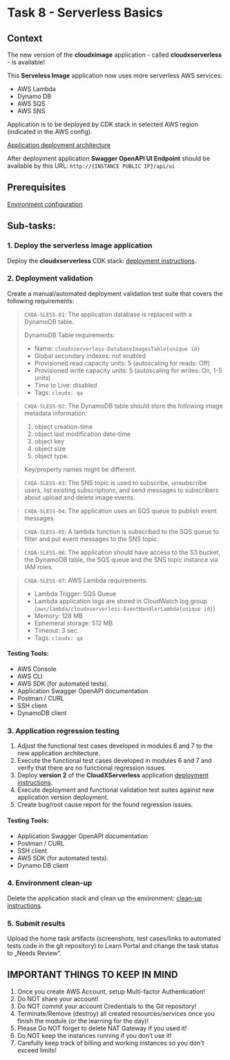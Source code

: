 # Task 8 - Serverless Basics

## Context

The new version of the **cloudximage** application - called **cloudxserverless** - is available!

This **Serveless Image** application now uses more serverless AWS services:

* AWS Lambda
* Dynamo DB
* AWS SQS
* AWS SNS

Application is to be deployed by CDK stack in selected AWS region (indicated in the AWS config).

[Application deployment architecture](../../applications/docs/cloudxserverless.md)

After deployment application **Swagger OpenAPI UI Endpoint** should be available by this
URL: `http://{INSTANCE PUBLIC IP}/api/ui`

## Prerequisites

[Environment configuration](../../applications/README.md)

## Sub-tasks:

### 1. Deploy the serverless image application

Deploy the **cloudxserverless** CDK stack: [deployment instructions](../../applications/docs/cloudxserverless.md).

### 2. Deployment validation

Create a manual/automated deployment validation test suite that covers the following requirements:

> `CXQA-SLESS-01`: The application database is replaced with a DynamoDB table.
>
> DynamoDB Table requirements:
> * Name: `cloudxserverless-DatabaseImagesTable{unique id}`
> * Global secondary indexes: not enabled
> * Provisioned read capacity units: 5 (autoscaling for reads: Off)
> * Provisioned write capacity units: 5 (autoscaling for writes: On, 1-5 units)
> * Time to Live: disabled
> * Tags: `cloudx: qa`

> `CXQA-SLESS-02`: The DynamoDB table should store the following image metadata information:
> 1. object creation-time
> 2. object last modification date-time
> 3. object key
> 4. object size
> 5. object type.
>
> Key/property names might be different.

> `CXQA-SLESS-03`: The SNS topic is used to subscribe, unsubscribe users, list existing subscriptions, and send messages
> to subscribers about upload and delete image events.

> `CXQA-SLESS-04`: The application uses an SQS queue to publish event messages.

> `CXQA-SLESS-05`: A lambda function is subscribed to the SQS queue to filter and put event messages to the SNS topic.

> `CXQA-SLESS-06`: The application should have access to the S3 bucket, the DynamoDB table, the SQS queue and the SNS
> topic instance via
> IAM roles.

> `CXQA-SLESS-07`: AWS Lambda requirements:
> * Lambda Trigger: SQS Queue
> * Lambda application logs are stored in CloudWatch log
    group (`aws/lambda/cloudxserverless-EventHandlerLambda{unique id}`)
> * Memory: 128 MB
> * Ephemeral storage: 512 MB
> * Timeout: 3 sec.
> * Tags: `cloudx: qa`

#### Testing Tools:

* AWS Console
* AWS CLI
* AWS SDK (for automated tests).
* Application Swagger OpenAPI documentation
* Postman / CURL
* SSH client
* DynamoDB client

### 3. Application regression testing

1. Adjust the functional test cases developed in modules 6 and 7 to the new application architecture.
2. Execute the functional test cases developed in modules 6 and 7 and verify that there are no functional regression
   issues.
3. Deploy **version 2** of the **CloudXServerless**
   application [deployment instructions](../../applications/docs/cloudxserverless.md).
4. Execute deployment and functional validation test suites against new application version deployment.
5. Create bug/root cause report for the found regression issues.

#### Testing Tools:

* Application Swagger OpenAPI documentation
* Postman / CURL
* SSH client
* AWS SDK (for automated tests).
* Dynamo DB client

### 4. Environment clean-up

Delete the application stack and clean up the
environment: [clean-up instructions](../../applications/docs/cloudxserverless.md).

### 5. Submit results

Upload the home task artifacts (screenshots, test cases/links to automated tests code in the git repository) to Learn
Portal and change the task status to „Needs Review”.

## IMPORTANT THINGS TO KEEP IN MIND

1. Once you create AWS Account, setup Multi-factor Authentication!
2. Do NOT share your account!
3. Do NOT commit your account Credentials to the Git repository!
4. Terminate/Remove (destroy) all created resources/services once you finish the module (or the learning for the day)!
5. Please Do NOT forget to delete NAT Gateway if you used it!
6. Do NOT keep the instances running if you don’t use it!
7. Carefully keep track of billing and working instances so you don't exceed limits!
